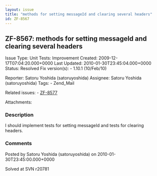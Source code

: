 ```yaml
---
layout: issue
title: "methods for setting messageId and clearing several headers"
id: ZF-8567
---
```


ZF-8567: methods for setting messageId and clearing several headers
-------------------------------------------------------------------

 Issue Type: Unit Tests: Improvement Created: 2009-12-17T07:04:20.000+0000 Last Updated: 2010-01-30T23:45:04.000+0000 Status: Resolved Fix version(s): - 1.10.1 (10/Feb/10)
 
 Reporter:  Satoru Yoshida (satoruyoshida)  Assignee:  Satoru Yoshida (satoruyoshida)  Tags: - Zend\_Mail
 
 Related issues: - [ZF-8577](/issues/browse/ZF-8577)
 
 Attachments: 
### Description

I should implement tests for setting messageId and tests for clearing headers.

 

 

### Comments

Posted by Satoru Yoshida (satoruyoshida) on 2010-01-30T23:45:00.000+0000

Solved at SVN r20781

 

 